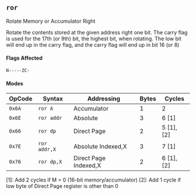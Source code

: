 
## `ror`

Rotate Memory or Accumulator Right

Rotate the contents stored at the given address right one bit. The carry flag is used for the 17th (or 9th) bit, the highest bit, when rotating. The low bit will end up in the carry flag, and the carry flag will end up in bit 16 (or 8)

#### Flags Affected

```
N-----ZC-
```

#### Modes

| OpCode | Syntax       | Addressing            | Bytes | Cycles     |
|--------|--------------|-----------------------|-------|------------|
| `0x6A` | `ror A`      | Accumulator           | 1     | 2          |
| `0x6E` | `ror addr`   | Absolute              | 3     | 6 [1]      |
| `0x66` | `ror dp`     | Direct Page           | 2     | 5 [1], [2] |
| `0x7E` | `ror addr,X` | Absolute Indexed,X    | 3     | 7 [1]      |
| `0x76` | `ror dp,X`   | Direct Page Indexed,X | 2     | 6 [1], [2] |

[1]: Add 2 cycles if M = 0 (16-bit memory/accumulator)
[2]: Add 1 cycle if low byte of Direct Page register is other than 0
